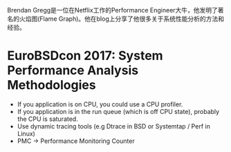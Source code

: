 Brendan Gregg是一位在Netflix工作的Performance Engineer大牛，他发明了著名的火焰图(Flame Graph)。他在blog上分享了他很多关于系统性能分析的方法和经验。

# EuroBSDcon 2017: System Performance Analysis Methodologies
* If you application is on CPU, you could use a CPU profiler.
* If you application is in the run queue (which is off CPU state), probably the CPU is saturated.
* Use dynamic tracing tools (e.g Dtrace in BSD or Systemtap / Perf in Linux)
* PMC -> Performance Monitoring Counter
